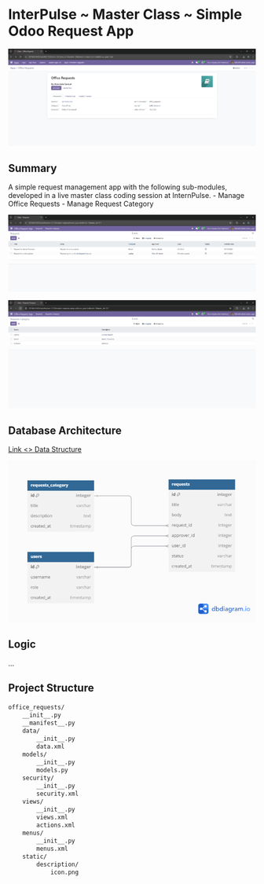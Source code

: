 # InterPulse ~ Master Class ~ Simple Odoo Request App

![Office Request App](static/description/app_info.png)

## Summary

A simple request management app with the following sub-modules, 
developed in a live master class coding session at InternPulse.
    - Manage Office Requests
    - Manage Request Category

![Office Request App](static/description/office_request_app.png)

![Office Request Category App](static/description/office_request_category_app.png)

## Database Architecture 
[Link <> Data Structure](https://dbdiagram.io/d/Odoo-ERP-lessgreater-internPulse-672247312c337ee119e77bcb)

![Database](static/description/office_request_db.png)

## Logic

...

## Project Structure

```
office_requests/
    __init__.py
    __manifest__.py
    data/
        __init__.py
        data.xml
    models/
        __init__.py
        models.py
    security/
        __init__.py
        security.xml
    views/
        __init__.py
        views.xml
        actions.xml
    menus/
        __init__.py
        menus.xml
    static/
        description/
            icon.png
```
